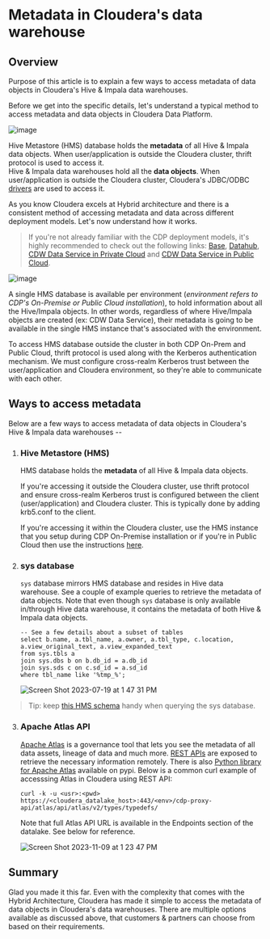 # Metadata in Cloudera's data warehouse

## Overview
Purpose of this article is to explain a few ways to access metadata of data objects in Cloudera's Hive & Impala data warehouses.

Before we get into the specific details, let's understand a typical method to access metadata and data objects in Cloudera Data Platform.

![image](https://github.com/agupta-git/cloudera_metadata/assets/2523891/7a7d4836-d6cb-4454-9a16-36e0e966833a)

Hive Metastore (HMS) database holds the **metadata** of all Hive & Impala data objects. When user/application is outside the Cloudera cluster, thrift protocol is used to access it.  
Hive & Impala data warehouses hold all the **data objects**. When user/application is outside the Cloudera cluster, Cloudera's JDBC/ODBC [drivers](https://www.cloudera.com/downloads.html) are used to access it.

As you know Cloudera excels at Hybrid architecture and there is a consistent method of accessing metadata and data across different deployment models. Let's now understand how it works. 
> If you're not already familiar with the CDP deployment models, it's highly recommended to check out the following links: [Base](https://docs.cloudera.com/cdp-private-cloud-base/7.1.8/index.html), [Datahub](https://docs.cloudera.com/data-hub/cloud/index.html), [CDW Data Service in Private Cloud](https://docs.cloudera.com/data-warehouse/1.5.0/index.html) and [CDW Data Service in Public Cloud](https://docs.cloudera.com/data-warehouse/cloud/index.html).

![image](https://github.com/agupta-git/metadata_cloudera_dw/assets/2523891/35de5ab4-f84b-4e31-8ed1-f623d2021af4)

A single HMS database is available per environment (_environment refers to CDP's On-Premise or Public Cloud installation_), to hold information about all the Hive/Impala objects. In other words, regardless of where Hive/Impala objects are created (ex: CDW Data Service), their metadata is going to be available in the single HMS instance that's associated with the environment.

To access HMS database outside the cluster in both CDP On-Prem and Public Cloud, thrift protocol is used along with the Kerberos authentication mechanism. We must configure cross-realm Kerberos trust between the user/application and Cloudera environment, so they're able to communicate with each other.

## Ways to access metadata
Below are a few ways to access metadata of data objects in Cloudera's Hive & Impala data warehouses --
1. ### Hive Metastore (HMS)  

   HMS database holds the **metadata** of all Hive & Impala data objects.

   If you're accessing it outside the Cloudera cluster, use thrift protocol and ensure cross-realm Kerberos trust is configured between the client (user/application) and Cloudera cluster. This is typically done by adding krb5.conf to the client.

   If you're accessing it within the Cloudera cluster, use the HMS instance that you setup during CDP On-Premise installation or if you're in Public Cloud then use the instructions [here](https://community.cloudera.com/t5/Community-Articles/Accessing-Hive-Metastore-DB-on-CDP-Public-Cloud/ta-p/338590).
   
3. ### sys database

   `sys` database mirrors HMS database and resides in Hive data warehouse. See a couple of example queries to retrieve the metadata of data objects. Note that even though `sys` database is only available in/through Hive data warehouse, it contains the metadata of both Hive & Impala data objects.

   ```
   -- See a few details about a subset of tables
   select b.name, a.tbl_name, a.owner, a.tbl_type, c.location, a.view_original_text, a.view_expanded_text
   from sys.tbls a
   join sys.dbs b on b.db_id = a.db_id
   join sys.sds c on c.sd_id = a.sd_id
   where tbl_name like '%tmp_%';
   ```

   ![Screen Shot 2023-07-19 at 1 47 31 PM](https://github.com/agupta-git/metadata_cloudera_dw/assets/2523891/a9c443b0-feb6-4b6b-9bd8-2bc474ac55a7)

  > Tip: keep [this HMS schema](https://analyticsanvil.wordpress.com/2016/08/21/useful-queries-for-the-hive-metastore/) handy when querying the sys database.
   
3. ### Apache Atlas API
   [Apache Atlas](https://atlas.apache.org/#/) is a governance tool that lets you see the metadata of all data assets, lineage of data and much more. [REST APIs](https://atlas.apache.org/api/v2/index.html) are exposed to retrieve the necessary information remotely. There is also [Python library for Apache Atlas](https://pypi.org/project/apache-atlas/) available on pypi.
   Below is a common curl example of accesssing Atlas in Cloudera using REST API:
   ```
   curl -k -u <usr>:<pwd> https://<cloudera_datalake_host>:443/<env>/cdp-proxy-api/atlas/api/atlas/v2/types/typedefs/
   ```
   Note that full Atlas API URL is available in the Endpoints section of the datalake. See below for reference.

   ![Screen Shot 2023-11-09 at 1 23 47 PM](https://github.com/agupta-git/metadata_cloudera_dw/assets/2523891/8e0f8187-9be0-436c-b0be-2a8430702c8d)

## Summary
Glad you made it this far. Even with the complexity that comes with the Hybrid Architecture, Cloudera has made it simple to access the metadata of data objects in Cloudera's data warehouses. There are multiple options available as discussed above, that customers & partners can choose from based on their requirements.
